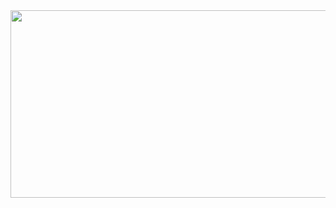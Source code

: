 <a href="https://www.gitanimals.org/en_US?utm_medium=image&utm_source=hyunnnchoi&utm_content=farm">
<img
  src="https://render.gitanimals.org/farms/hyunnnchoi"
  width="600"
  height="300"
/>
</a>
